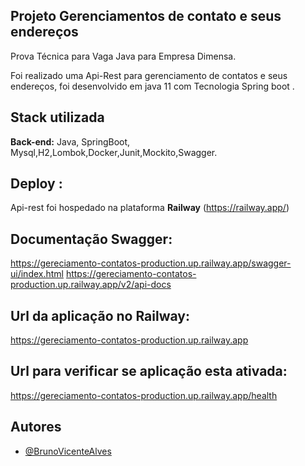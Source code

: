 
## Projeto  Gerenciamentos de  contato e seus endereços

Prova Técnica para Vaga Java para Empresa Dimensa.

Foi realizado uma Api-Rest para gerenciamento de contatos e seus endereços, foi desenvolvido em java 11 com Tecnologia Spring boot .

## Stack utilizada


**Back-end:** Java, SpringBoot, Mysql,H2,Lombok,Docker,Junit,Mockito,Swagger.


## Deploy :

Api-rest foi hospedado na plataforma **Railway** (https://railway.app/) 

## Documentação Swagger:

https://gereciamento-contatos-production.up.railway.app/swagger-ui/index.html
https://gereciamento-contatos-production.up.railway.app/v2/api-docs

## Url da aplicação no Railway:

https://gereciamento-contatos-production.up.railway.app

## Url para verificar se aplicação esta ativada:

https://gereciamento-contatos-production.up.railway.app/health


## Autores

- [@BrunoVicenteAlves](https://www.github.com/brunovicentealves)















